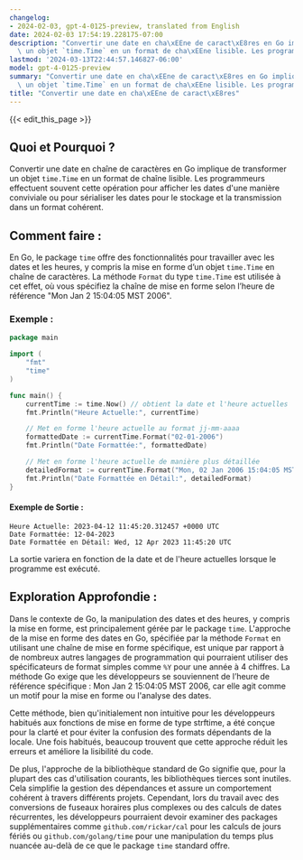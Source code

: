 ```yaml
---
changelog:
- 2024-02-03, gpt-4-0125-preview, translated from English
date: 2024-02-03 17:54:19.228175-07:00
description: "Convertir une date en cha\xEEne de caract\xE8res en Go implique de transformer\
  \ un objet `time.Time` en un format de cha\xEEne lisible. Les programmeurs effectuent\u2026"
lastmod: '2024-03-13T22:44:57.146827-06:00'
model: gpt-4-0125-preview
summary: "Convertir une date en cha\xEEne de caract\xE8res en Go implique de transformer\
  \ un objet `time.Time` en un format de cha\xEEne lisible. Les programmeurs effectuent\u2026"
title: "Convertir une date en cha\xEEne de caract\xE8res"
---
```


{{< edit_this_page >}}

## Quoi et Pourquoi ?

Convertir une date en chaîne de caractères en Go implique de transformer un objet `time.Time` en un format de chaîne lisible. Les programmeurs effectuent souvent cette opération pour afficher les dates d'une manière conviviale ou pour sérialiser les dates pour le stockage et la transmission dans un format cohérent.

## Comment faire :

En Go, le package `time` offre des fonctionnalités pour travailler avec les dates et les heures, y compris la mise en forme d’un objet `time.Time` en chaîne de caractères. La méthode `Format` du type `time.Time` est utilisée à cet effet, où vous spécifiez la chaîne de mise en forme selon l’heure de référence "Mon Jan 2 15:04:05 MST 2006".

### Exemple :

```go
package main

import (
	"fmt"
	"time"
)

func main() {
	currentTime := time.Now() // obtient la date et l'heure actuelles
	fmt.Println("Heure Actuelle:", currentTime)

	// Met en forme l'heure actuelle au format jj-mm-aaaa
	formattedDate := currentTime.Format("02-01-2006")
	fmt.Println("Date Formattée:", formattedDate)

	// Met en forme l'heure actuelle de manière plus détaillée
	detailedFormat := currentTime.Format("Mon, 02 Jan 2006 15:04:05 MST")
	fmt.Println("Date Formattée en Détail:", detailedFormat)
}
```

#### Exemple de Sortie :

```
Heure Actuelle: 2023-04-12 11:45:20.312457 +0000 UTC
Date Formattée: 12-04-2023
Date Formattée en Détail: Wed, 12 Apr 2023 11:45:20 UTC
```

La sortie variera en fonction de la date et de l'heure actuelles lorsque le programme est exécuté.

## Exploration Approfondie :

Dans le contexte de Go, la manipulation des dates et des heures, y compris la mise en forme, est principalement gérée par le package `time`. L'approche de la mise en forme des dates en Go, spécifiée par la méthode `Format` en utilisant une chaîne de mise en forme spécifique, est unique par rapport à de nombreux autres langages de programmation qui pourraient utiliser des spécificateurs de format simples comme `%Y` pour une année à 4 chiffres. La méthode Go exige que les développeurs se souviennent de l’heure de référence spécifique : Mon Jan 2 15:04:05 MST 2006, car elle agit comme un motif pour la mise en forme ou l'analyse des dates.

Cette méthode, bien qu'initialement non intuitive pour les développeurs habitués aux fonctions de mise en forme de type strftime, a été conçue pour la clarté et pour éviter la confusion des formats dépendants de la locale. Une fois habitués, beaucoup trouvent que cette approche réduit les erreurs et améliore la lisibilité du code.

De plus, l'approche de la bibliothèque standard de Go signifie que, pour la plupart des cas d'utilisation courants, les bibliothèques tierces sont inutiles. Cela simplifie la gestion des dépendances et assure un comportement cohérent à travers différents projets. Cependant, lors du travail avec des conversions de fuseaux horaires plus complexes ou des calculs de dates récurrentes, les développeurs pourraient devoir examiner des packages supplémentaires comme `github.com/rickar/cal` pour les calculs de jours fériés ou `github.com/golang/time` pour une manipulation du temps plus nuancée au-delà de ce que le package `time` standard offre.
